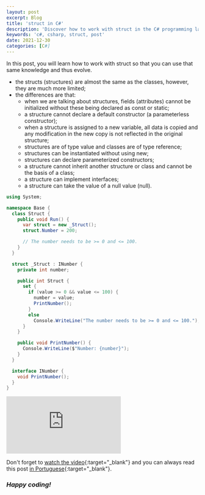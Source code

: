 ```yaml
---
layout: post
excerpt: Blog
title: 'struct in C#'
description: 'Discover how to work with struct in the C# programming language. Get answers to your questions with the theory and examples presented.'
keywords: 'c#, csharp, struct, post'
date: 2021-12-30
categories: [C#]
---
```


In this post, you will learn how to work with struct so that you can use that same knowledge and thus evolve.

- the structs (structures) are almost the same as the classes, however, they are much more limited;
- the differences are that:
  - when we are talking about structures, fields (attributes) cannot be initialized without these being declared as const or static;
  - a structure cannot declare a default constructor (a parameterless constructor);
  - when a structure is assigned to a new variable, all data is copied and any modification in the new copy is not reflected in the original structure;
  - structures are of type value and classes are of type reference;
  - structures can be instantiated without using new;
  - structures can declare parameterized constructors;
  - a structure cannot inherit another structure or class and cannot be the basis of a class;
  - a structure can implement interfaces;
  - a structure can take the value of a null value (null).

```csharp
using System;

namespace Base {
  class Struct {
    public void Run() {
      var struct = new _Struct();
      struct.Number = 200;

      // The number needs to be >= 0 and <= 100.
    }
  }

  struct _Struct : INumber {
    private int number;

    public int Struct {
      set {
        if (value >= 0 && value <= 100) {
          number = value;
          PrintNumber();
        }
        else
          Console.WriteLine("The number needs to be >= 0 and <= 100.");
      }
    }

    public void PrintNumber() {
      Console.WriteLine($"Number: {number}");
    }
  }

  interface INumber {
    void PrintNumber();
  }
}
```

<div class="video-container">
  <iframe src="https://www.youtube.com/embed/tyvCf7CUEfg" frameborder="0" allowfullscreen></iframe>
</div>

Don't forget to [watch the video](https://youtu.be/tyvCf7CUEfg){:target="\_blank"} and you can always read this post [in Portuguese](https://caffeinealgorithm.com/blog/struct-em-csharp/){:target="\_blank"}.

### _Happy coding!_

